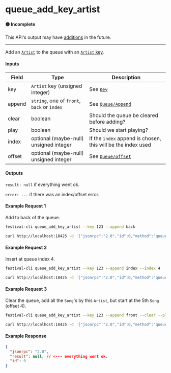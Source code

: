 # queue_add_key_artist

#### 🟡 Incomplete
This API's output may have [additions](../../api-stability/marker.md) in the future.

---

Add an [`Artist`](../../common-objects/artist.md) to the queue with an [`Artist` key](../../common-objects/key.md).

#### Inputs

| Field  | Type                                        | Description |
|--------|---------------------------------------------|-------------|
| key    | `Artist` key (unsigned integer)             | See [`Key`](../../common-objects/key.md)
| append | `string`, one of `front`, `back` or `index` | See [`Queue/Append`](../queue/queue.md#append)
| clear  | boolean                                     | Should the queue be cleared before adding?
| play   | boolean                                     | Should we start playing?
| index  | optional (maybe-null) unsigned integer      | If the `index` append is chosen, this will be the index used
| offset | optional (maybe-null) unsigned integer      | See [`Queue/offset`](../queue/queue.md#offset)

#### Outputs
`result: null` if everything went ok.

`error: ...` if there was an index/offset error.

#### Example Request 1
Add to back of the queue.
```bash
festival-cli queue_add_key_artist --key 123 --append back
```
```bash
curl http://localhost:18425 -d '{"jsonrpc":"2.0","id":0,"method":"queue_add_key_artist","params":{"key":123,"append":"back","clear":false,"play":false}}'
```

#### Example Request 2
Insert at queue index 4.
```bash
festival-cli queue_add_key_artist --key 123 --append index --index 4
```
```bash
curl http://localhost:18425 -d '{"jsonrpc":"2.0","id":0,"method":"queue_add_key_artist","params":{"key":123,"append":"index","clear":false,"play":false,"index":4}}'
```

#### Example Request 3
Clear the queue, add all the `Song`'s by this `Artist`, but start at the 5th `Song` (offset 4).
```bash
festival-cli queue_add_key_artist --key 123 --append front --clear --play --offset 4
```
```bash
curl http://localhost:18425 -d '{"jsonrpc":"2.0","id":0,"method":"queue_add_key_artist","params":{"key":123,"append":"front","clear":true,"play":true,"offset":4}}'
```

#### Example Response
```json
{
  "jsonrpc": "2.0",
  "result": null, // <--- everything went ok.
  "id": 0
}
```
